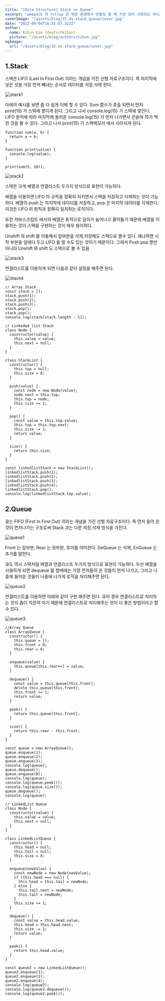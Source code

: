 ```yaml
---
title: "[Data Structure] Stack vs Queue"
excerpt: "webpack 과 rollup 은 배포 환경에서 번들링 할 때 가장 많이 사용되는 라이브러리 중에 하나이다. 이들은 각각의 장단점이 명확하고 쓰임새에 따라 정말 유용하게 사용 할 수 있기 때문에 프론트앤드 개발자라면 반드시 알아야 하는 내용 중에 하나라고 생각한다. 이번 포스팅에서는 webpack 과 rollup 에 대해 비교하고 어떠한 경우에 webpack 과 rollup 을 사용하는 것이 좋은지 알아보겠습니다."
coverImage: "/assets/blog/15.ds-stack_queue/cover.jpg"
date: "2022-09-04T16:35:07.322Z"
author:
  name: Kihun Kim (deutschkihun)
  picture: "/assets/blog/authors/kihun.jpg"
ogImage:
  url: "/assets/blog/15.ds-stack_queue/cover.jpg"
---
```


## 1.Stack

스택은 LIFO (Last In First Out) 이라는 개념을 가진 선형 자료구조이다. 즉 마지막에 넣은 것을 가장 먼저 빼내는 순서로 데이터를 저장,삭제 한다.

![stack1](/assets/blog/15.ds-stack_queue/stack1.png)

아래의 예시를 보면 좀 더 쉽게 이해 할 수 있다. Sum 함수가 호출 되면서 먼저 print(15) 가 스택에 쌓이게 된다. 그리고 나서 console.log(15) 가 스택에 쌓인다. LIFO 원칙에 따라 마지막에 들어온 console.log(15) 가 먼저 나가면서 콘솔에 15가 찍힌 것을 볼 수 있다. 그리고 나서 print(15) 가 스택메모리 에서 사라지게 된다.

```tsx
function sum(a, b) {
  return a + b;
}

function print(value) {
  console.log(value);
}

print(sum(5, 10));
```

![stack2](/assets/blog/15.ds-stack_queue/stack2.png)

스택은 크게 배열과 연결리스트 두가지 방식으로 표현이 가능하다.

배열을 이용하면 LIFO 의 규칙을 정확히 지키면서 스택을 저장하고 삭제하는 것이 가능하다. 배열의 push 는 마지막에 데이터를 저장하고, pop 은 마지막 데이터를 삭제한다, 이것은 LIFO 의 원칙과 정확히 일치하는 로직이다.

또한 자바스크립트 에서의 배열은 동적으로 길이가 늘어나고 줄어들기 때문에 배열을 이용하는 것이 스택을 구현하는 것이 매우 용이하다.

Unshift 와 shift 를 이용해서 앞부분을 삭제,저장해도 스택으로 볼수 있다. 왜냐하면 시작 부분을 앞에다 두고 LIFO 를 할 수도 있는 것이기 때문이다. 그래서 Push pop 뿐만 아니라 Unshift 와 shift 도 스택으로 볼 수 있음

![stack3](/assets/blog/15.ds-stack_queue/stack3.png)

연결리스트를 이용하게 되면 다음과 같이 설정을 해주면 된다.

![stack4](/assets/blog/15.ds-stack_queue/stack4.png)

```tsx
// Array Stack
const stack = [];
stack.push(1);
stack.push(2);
stack.push(3);
stack.pop();
stack.pop();
console.log(stack[stack.length - 1]);

// Linkeded list Stack
class Node {
  constructor(value) {
    this.value = value;
    this.next = null;
  }
}

class StackList {
  constructor() {
    this.top = null;
    this.size = 0;
  }

  push(value) {
    const node = new Node(value);
    node.next = this.top;
    this.top = node;
    this.size += 1;
  }

  pop() {
    const value = this.top.value;
    this.top = this.top.next;
    this.size -= 1;
    return value;
  }

  size() {
    return this.size;
  }
}

const linkedlistStack = new StackList();
linkedlistStack.push(1);
linkedlistStack.push(2);
linkedlistStack.push(3);
linkedlistStack.push(4);
linkedlistStack.pop();
console.log(linkedlistStack.top.value);
```

## 2.Queue

큐는 FIFO (First In First Out) 이라는 개념을 가진 선형 자료구조이다. 즉 먼저 들어 온것이 먼저나가는 구조로써 Stack 과는 다른 저장,삭제 방식을 가진다.

![queue1](/assets/blog/15.ds-stack_queue/queue1.png)

Front 는 앞부분, Rear 는 뒷부분, 후미를 의미한다. DeQueue 는 삭제, EnQueue 는 추가를 말한다.

큐도 역시 스택처럼 배열과 연결리스트 두가지 방식으로 표현이 가능하다. 우선 배열을 사용하게 되면 dequeue 를 할때에는 가장 먼저들어 온 것들이 먼저 나가고, 그리고 나중에 들어온 것들이 나중에 나가게 로직을 처리해주면 된다.

![queue2](/assets/blog/15.ds-stack_queue/queue2.png)

연결리스트를 이용하면 아래와 같이 구현 해주면 된다. 큐의 경우 연결리스트로 처리하는 것이 좀더 직관적 이기 때문에 연결리스트로 처리해주는 것이 더 좋은 방법이라고 할 수 있다.

![queue3](/assets/blog/15.ds-stack_queue/queue3.png)

```tsx
//Array Queue
class ArrayQueue {
  constructor() {
    this.queue = [];
    this.front = 0;
    this.rear = 0;
  }

  enqueue(value) {
    this.queue[this.rear++] = value;
  }

  dequeue() {
    const value = this.queue[this.front];
    delete this.queue[this.front];
    this.front += 1;
    return value;
  }

  peek() {
    return this.queue[this.front];
  }

  size() {
    return this.rear - this.front;
  }
}

const queue = new ArrayQueue();
queue.enqueue(1);
queue.enqueue(2);
queue.enqueue(3);
console.log(queue);
queue.dequeue();
queue.enqueue(8);
console.log(queue);
console.log(queue.peek());
console.log(queue.size());
queue.dequeue();
console.log(queue);

// LinkedList Queue
class Node {
  constructor(value) {
    this.value = value;
    this.next = null;
  }
}

class LinkedListQueue {
  constructor() {
    this.head = null;
    this.tail = null;
    this.size = 0;
  }

  enqueue(newValue) {
    const newNode = new Node(newValue);
    if (this.head === null) {
      this.head = this.tail = newNode;
    } else {
      this.tail.next = newNode;
      this.tail = newNode;
    }
    this.size += 1;
  }

  dequeue() {
    const value = this.head.value;
    this.head = this.head.next;
    this.size -= 1;
    return value;
  }

  peek() {
    return this.head.value;
  }
}

const queue2 = new LinkedListQueue();
queue2.enqueue(1);
queue2.enqueue(2);
queue2.enqueue(4);
console.log(queue2);
console.log(queue2.dequeue());
console.log(queue2.peek());
```

